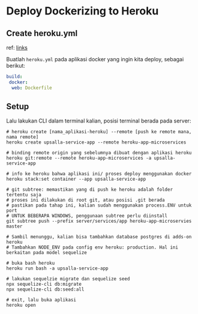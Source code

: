 # Deploy Dockerizing to Heroku

## Create heroku.yml

ref: [links](https://devcenter.heroku.com/articles/build-docker-images-heroku-yml)

Buatlah `heroku.yml` pada aplikasi docker yang ingin kita deploy, sebagai berikut:

```yml
build:
 docker:
  web: Dockerfile
```

## Setup

Lalu lakukan CLI dalam terminal kalian, posisi terminal berada pada server:

```shell
# heroku create [nama_aplikasi-heroku] --remote [push ke remote mana, nama remote]
heroku create upsalla-service-app --remote heroku-app-microservices

# binding remote origin yang sebelumnya dibuat dengan aplikasi heroku
heroku git:remote --remote heroku-app-microservices -a upsalla-service-app

# info ke heroku bahwa aplikasi ini/ proses deploy menggunakan docker
heroku stack:set container --app upsalla-service-app

# git subtree: memastikan yang di push ke heroku adalah folder tertentu saja
# proses ini dilakukan di root git, atau posisi .git berada
# pastikan pada tahap ini, kalian sudah menggunakan process.ENV untuk port
# UNTUK BEBERAPA WINDOWS, penggunaan subtree perlu diinstall
git subtree push --prefix server/services/app heroku-app-microservies master

# Sambil menunggu, kalian bisa tambahkan database postgres di adds-on heroku
# Tambahkan NODE_ENV pada config env heroku: production. Hal ini berkaitan pada model sequelize

# buka bash heroku
heroku run bash -a upsalla-service-app

# lakukan sequelzie migrate dan sequelize seed
npx sequelize-cli db:migrate
npx sequelize-cli db:seed:all

# exit, lalu buka aplikasi
heroku open
```
